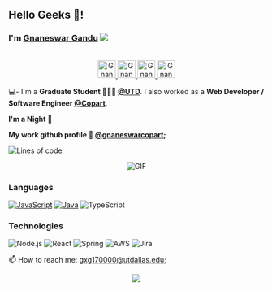 ## Hello Geeks 👋! 

### I'm [Gnaneswar Gandu](https://gnaneswar0907.github.io/portfolio) ![](https://visitor-badge.glitch.me/badge?page_id=gnaneswar0907.gnaneswar0907) 

<p align="center">
<br/>
<a href="https://www.linkedin.com/in/gnaneswarg">
  <img alt="Gnaneswar's LinkdeIN" width="35px" src="https://image.flaticon.com/icons/svg/2111/2111465.svg" />
</a>
<a href="https://www.facebook.com/gnaneswar.G">
  <img alt="Gnaneswar's Facebook" width="35px" src="https://image.flaticon.com/icons/svg/2111/2111342.svg" />
</a>
<a href="https://www.instagram.com/___ashish._">
  <img alt="Gnaneswar's Instagram" width="35px" src="https://image.flaticon.com/icons/svg/2111/2111421.svg" />
</a>
<a href="https://open.spotify.com/user/swkg0iu15sylqhz94jsvmefak?si=0E45NgwHSASKQraM_IUTzQ">
  <img alt="Gnaneswar's Spotify" width="35px" src="https://image.flaticon.com/icons/svg/2111/2111627.svg" />
</a>
</p>

💻- I'm a **Graduate Student 👨🏽‍💼 [@UTD](https://utdallas.edu)**. I also worked as a **Web Developer / Software Engineer [@Copart](https://www.copart.com/)**. 

**I'm a Night 🦉** 

**My work github profile 🤖 [@gnaneswarcopart](https://github.com/gnaneswarcopart);**

![Lines of code](https://img.shields.io/badge/From%20Hello%20World%20I%27ve%20Written-some%20million%20lines%20of%20code-blue)

<p align="center">
<img align="center" alt="GIF" src="https://media1.tenor.com/images/1c6140897565e34a4e98f618e220dc0d/tenor.gif?itemid=9358372" />
</p>


### Languages

[![JavaScript](https://img.shields.io/badge/-JavaScript-fff?&logo=JavaScript&logoColor=ddc508)](https://github.com/gnaneswar0907?tab=repositories&q=&type=&language=javascript)
[![Java](https://img.shields.io/badge/-Java-fff?&logo=Java&logoColor=007396)](https://github.com/gnaneswar0907?tab=repositories&q=&type=&language=java)
![TypeScript](https://img.shields.io/badge/-TypeScript-fff?&logo=TypeScript&logoColor=007ACC)

### Technologies

![Node.js](https://img.shields.io/badge/-Node.js-fff?&logo=node.js)
![React](https://img.shields.io/badge/-React-fff?&logo=React)
![Spring](https://img.shields.io/badge/-Spring-fff?&logo=Spring)
![AWS](https://img.shields.io/badge/-AWS-fff?&logo=Amazon-AWS&logoColor=232F3E)
![Jira](https://img.shields.io/badge/-Jira-fff?&logo=jira-software&logoColor=0052CC)

📫 How to reach me: <gxg170000@utdallas.edu>;

<p align="center">
  <img alig src="https://github-profile-trophy.vercel.app/?username=gnaneswar0907&column=6&rank=SSS,SS,S,AAA,AA,A,B,C" />
</p>
